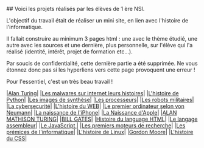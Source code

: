 
## Voici les projets réalisés par les élèves de 1 ère NSI.

L'objectif du travail était de réaliser un mini site, en lien avec l'histoire de l'informatique.

Il fallait construire au minimum 3 pages html : une avec le thème étudié, une autre avec les sources et une dernière, plus personnelle, sur l'élève qui l'a réalisé (identité, intérêt, projet de formation etc...).

Par soucis de confidentialité, cette dernière partie a été supprimée. Ne vous étonnez donc pas si les hyperliens vers cette page provoquent une erreur !

Pour l'essentiel, c'est un très beau travail !


|[Alan Turing](MH/index.html)|
|[Les malwares sur internet leurs histoires](AB/index.html)|
|[L'histoire de Python](AM/index.html)|
|[Les images de synthèse](AXH/index.html)|
|[Les processeurs](CB/index.html)|
|[Les robots militaires](CW/index.html)|
|[La cybersecurité](EP/index.html)|
|[L'histoire du WEB](JK/index.html)|
|[Le premier ordinateur selon von Neumann](LD/index.html)|
|[La naissance de l'iPhone](MD/index.html)|
|[La Naissance d'Apple](MG/index.html)|
|[ALAN MATHISON TURING](MH/index.html)|
|[BILL GATES](ML.index1.html)|
|[Histoire du language HTML](PP/index.html)|
|[Le langage assembleur](PT/index.html)|
|[Le JavaScript ](RP/index.html)|
|[Les premiers moteurs de recherche](RV/index.html)|
|[Les prémices de l'informatique](TP/index.html)|
|[L'histoire de Linux](VM/index.html)|
|[Gordon Moore](PT/index.html)|
|[L'histoire du CSS](YL/index.html)|
